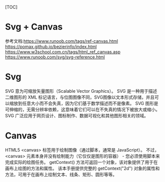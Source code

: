 [TOC]
# Svg + Canvas
参考文档:https://www.runoob.com/tags/ref-canvas.html
https://pomax.github.io/bezierinfo/index.html
https://www.w3school.com.cn/tags/html_ref_canvas.asp
https://www.runoob.com/svg/svg-reference.html
# Svg
SVG 意为可缩放矢量图形（Scalable Vector Graphics）。
SVG 是一种用于描述二维图形的 XML 标记语言，与位图图像不同，SVG图像以文本形式存储，并且可以缩放到任意大小而不会失真，因为它们基于数学描述而不是像素。
SVG 图形是可伸缩的，无需分辨率依赖，这意味着它们可以在不失真的情况下被放大或缩小。
SVG 广泛应用于网页设计、图标制作、数据可视化和其他图形相关的领域。


# Canvas
HTML5 \<canvas> 标签用于绘制图像（通过脚本，通常是 JavaScript）。
不过，\<canvas> 元素本身并没有绘制能力（它仅仅是图形的容器） - 您必须使用脚本来完成实际的绘图任务。
getContext() 方法可返回一个对象，该对象提供了用于在画布上绘图的方法和属性。
该本手册提供完整的 getContext("2d") 对象的属性和方法，可用于在画布上绘制文本、线条、矩形、圆形等等。

